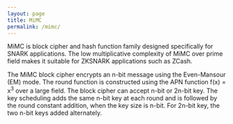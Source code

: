 ```yaml
---
layout: page
title: MiMC
permalink: /mimc/
---
```

MiMC is block cipher and hash function family designed specifically for SNARK applications. The low multiplicative complexity of MiMC over prime field makes it
suitable for ZKSNARK applications such as ZCash.


The MiMC block cipher encrypts an n-bit message using the Even-Mansour (EM) mode. The round function is constructed using the APN function f(x) = x<sup>3</sup> over a large field. The block cipher can accept n-bit or 2n-bit key. The key scheduling adds the same n-bit key at each round and is followed by the round constant addition, when the key size is n-bit. For 2n-bit key, the two n-bit keys added alternately. 

 

